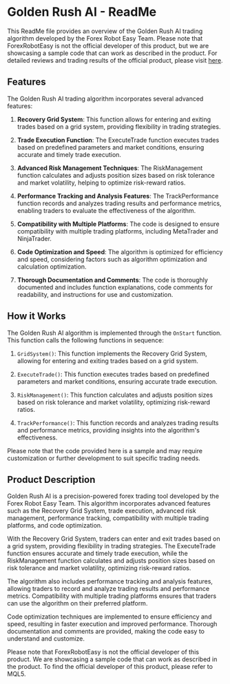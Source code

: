 # Golden Rush AI - ReadMe

This ReadMe file provides an overview of the Golden Rush AI trading algorithm developed by the Forex Robot Easy Team. Please note that ForexRobotEasy is not the official developer of this product, but we are showcasing a sample code that can work as described in the product. For detailed reviews and trading results of the official product, please visit [here](https://forexroboteasy.com/forex-robot-review/golden-rush-ai-review-precision-powered-forex-trading-tool/).

## Features

The Golden Rush AI trading algorithm incorporates several advanced features:

1. **Recovery Grid System**: This function allows for entering and exiting trades based on a grid system, providing flexibility in trading strategies.

2. **Trade Execution Function**: The ExecuteTrade function executes trades based on predefined parameters and market conditions, ensuring accurate and timely trade execution.

3. **Advanced Risk Management Techniques**: The RiskManagement function calculates and adjusts position sizes based on risk tolerance and market volatility, helping to optimize risk-reward ratios.

4. **Performance Tracking and Analysis Features**: The TrackPerformance function records and analyzes trading results and performance metrics, enabling traders to evaluate the effectiveness of the algorithm.

5. **Compatibility with Multiple Platforms**: The code is designed to ensure compatibility with multiple trading platforms, including MetaTrader and NinjaTrader.

6. **Code Optimization and Speed**: The algorithm is optimized for efficiency and speed, considering factors such as algorithm optimization and calculation optimization.

7. **Thorough Documentation and Comments**: The code is thoroughly documented and includes function explanations, code comments for readability, and instructions for use and customization.

## How it Works

The Golden Rush AI algorithm is implemented through the `OnStart` function. This function calls the following functions in sequence:

1. `GridSystem()`: This function implements the Recovery Grid System, allowing for entering and exiting trades based on a grid system.

2. `ExecuteTrade()`: This function executes trades based on predefined parameters and market conditions, ensuring accurate trade execution.

3. `RiskManagement()`: This function calculates and adjusts position sizes based on risk tolerance and market volatility, optimizing risk-reward ratios.

4. `TrackPerformance()`: This function records and analyzes trading results and performance metrics, providing insights into the algorithm's effectiveness.

Please note that the code provided here is a sample and may require customization or further development to suit specific trading needs.

## Product Description

Golden Rush AI is a precision-powered forex trading tool developed by the Forex Robot Easy Team. This algorithm incorporates advanced features such as the Recovery Grid System, trade execution, advanced risk management, performance tracking, compatibility with multiple trading platforms, and code optimization.

With the Recovery Grid System, traders can enter and exit trades based on a grid system, providing flexibility in trading strategies. The ExecuteTrade function ensures accurate and timely trade execution, while the RiskManagement function calculates and adjusts position sizes based on risk tolerance and market volatility, optimizing risk-reward ratios.

The algorithm also includes performance tracking and analysis features, allowing traders to record and analyze trading results and performance metrics. Compatibility with multiple trading platforms ensures that traders can use the algorithm on their preferred platform.

Code optimization techniques are implemented to ensure efficiency and speed, resulting in faster execution and improved performance. Thorough documentation and comments are provided, making the code easy to understand and customize.

Please note that ForexRobotEasy is not the official developer of this product. We are showcasing a sample code that can work as described in the product. To find the official developer of this product, please refer to MQL5.
